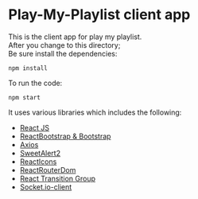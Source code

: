 # Play-My-Playlist client app

This is the client app for play my playlist. <br/>
After you change to this directory;
<br/>
Be sure install the dependencies: <br/>

```
npm install
```

To run the code:

```
npm start
```

It uses various libraries which includes the following: <br/>

- [React JS](https://reactjs.org/)
- [ReactBootstrap & Bootstrap](https://react-bootstrap.github.io/getting-started/introduction)
- [Axios](https://axios-http.com/)
- [SweetAlert2](https://github.com/sweetalert2/sweetalert2-react-content)
- [ReactIcons](https://react-icons.github.io/react-icons/)
- [ReactRouterDom](https://reactrouter.com/web/guides/quick-start)
- [React Transition Group](https://reactcommunity.org/react-transition-group/)
- [Socket.io-client](https://socket.io/docs/v4/client-installation/)
